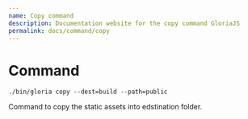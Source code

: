```yaml
---
name: Copy command
description: Documentation website for the copy command GloriaJS
permalink: docs/command/copy
---
```

# Command

```
./bin/gloria copy --dest=build --path=public
```

Command to copy the static assets into edstination folder.

